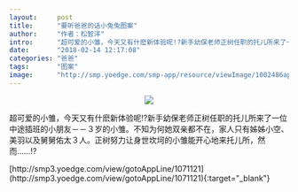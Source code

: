 ```yaml
---
layout:     post
title:      "要听爸爸的话小兔兔图案"
author:     "作者：松智洋"
intro:      "超可爱的小雏，今天又有什麽新体验呢!?新手幼保老师正树任职的托儿所来了一位中途插班的小朋友－－３岁的小雏。不知为何她双亲都不在，家人只有姊姊小空、美羽以及舅舅佑太３人。正树努力让身世坎坷的小雏能开心地来托儿所，然而……!?"
date:       "2018-02-14 12:17:08"
categories: "爸爸"
tags:       "图案"
image:      "http://smp.yoedge.com/smp-app/resource/viewImage/1002486appline.png"
---
```

<div style="text-align: center">
<p><img src="http://smp.yoedge.com/smp-app/resource/viewImage/1002486appline.png"/></p>
</div>
<p class="post-meta">
<span>超可爱的小雏，今天又有什麽新体验呢!?新手幼保老师正树任职的托儿所来了一位中途插班的小朋友－－３岁的小雏。不知为何她双亲都不在，家人只有姊姊小空、美羽以及舅舅佑太３人。正树努力让身世坎坷的小雏能开心地来托儿所，然而……!?</span>
</p>
[http://smp3.yoedge.com/view/gotoAppLine/1071121](http://smp3.yoedge.com/view/gotoAppLine/1071121){:target="_blank"}



